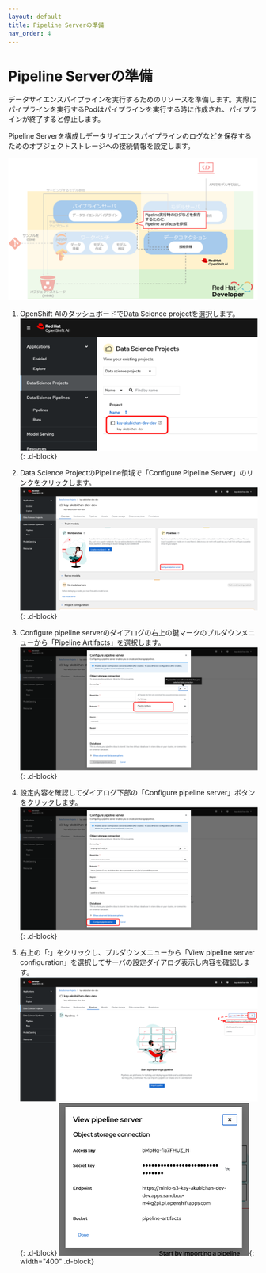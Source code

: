 ```yaml
---
layout: default
title: Pipeline Serverの準備
nav_order: 4
---
```


# Pipeline Serverの準備
データサイエンスパイプラインを実行するためのリソースを準備します。実際にパイプラインを実行するPodはパイプラインを実行する時に作成され、パイプラインが終了すると停止します。

Pipeline Serverを構成しデータサイエンスパイプラインのログなどを保存するためのオブジェクトストレージへの接続情報を設定します。


![](../../assets/overview_pipelineserver.png)


1. OpenShift AIのダッシュボードでData Science projectを選択します。
![](../../assets/oai_pls_select_dsp.png){: .d-block}

1. Data Science ProjectのPipeline領域で「Configure Pipeline Server」のリンクをクリックします。
![](../../assets/oai_pls_start_configure.png){: .d-block}

1. Configure pipeline serverのダイアログの右上の鍵マークのプルダウンメニューから「Pipeline Artifacts」を選択します。
![](../../assets/oai_pls_select_storage.png){: .d-block}

1. 設定内容を確認してダイアログ下部の「Configure pipeline server」ボタンをクリックします。
![](../../assets/oai_pls_save_configure.png){: .d-block}

1. 右上の「:」をクリックし、プルダウンメニューから「View pipeline server configuration」を選択してサーバの設定ダイアログ表示し内容を確認します。
![](../../assets/oai_pls_view_configure.png){: .d-block}
![](../../assets/oai_pls_verify_configure.png){: width="400"  .d-block}